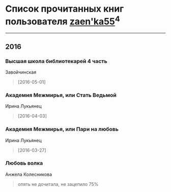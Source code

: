 # Список прочитанных книг пользователя [zaen'ka55](http://vk.com/id83658360)<sup>4</sup>
---

## 2016

### Высшая школа библиотекарей 4 часть
Завойчинская
> [2016-05-01] 


### Академия Межмирья, или Стать Ведьмой
Ирина Лукьянец
> [2016-04-03] 


### Академия Межмирья, или Пари на любовь
Ирина Лукьянец
> [2016-03-27] 


### Любовь волка
Анжела Колесникова
> опять не дочитала, не зацепило 75%



